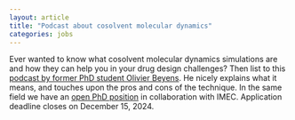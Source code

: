 ```yaml
---
layout: article
title: "Podcast about cosolvent molecular dynamics"
categories: jobs
---
```


Ever wanted to know what cosolvent molecular dynamics simulations are and how they can help you in your drug design challenges? Then list to this
<a href="https://open.spotify.com/episode/5s4FSqbFAKJBEGVpwi93Gd target='_blank'">podcast by former PhD student Olivier Beyens</a>. He nicely explains what it means, 
and touches upon the pros and cons of the technique. In the same field we have an <a href="https://www.imec-int.com/en/work-at-imec/job-opportunities/cosolvent-molecular-dynamics-simulations-drug-discovery target='_blank'">open PhD position</a> in collaboration with IMEC. Application deadline closes on December 15, 2024.
